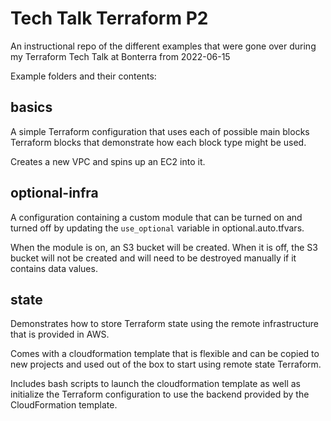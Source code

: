 # Tech Talk Terraform P2

An instructional repo of the different examples that were gone over during my Terraform Tech Talk at Bonterra from 2022-06-15

Example folders and their contents:

## basics

A simple Terraform configuration that uses each of possible main blocks Terraform blocks that demonstrate how each block type might be used.

Creates a new VPC and spins up an EC2 into it.

## optional-infra

A configuration containing a custom module that can be turned on and turned off by updating the `use_optional` variable in optional.auto.tfvars.

When the module is on, an S3 bucket will be created. When it is off, the S3 bucket will not be created and will need to be destroyed manually if it contains data values.
## state 

Demonstrates how to store Terraform state using the remote infrastructure that is provided in AWS. 

Comes with a cloudformation template that is flexible and can be copied to new projects and used out of the box to start using remote state Terraform.

Includes bash scripts to launch the cloudformation template as well as initialize the Terraform configuration to use the backend provided by the CloudFormation template.
